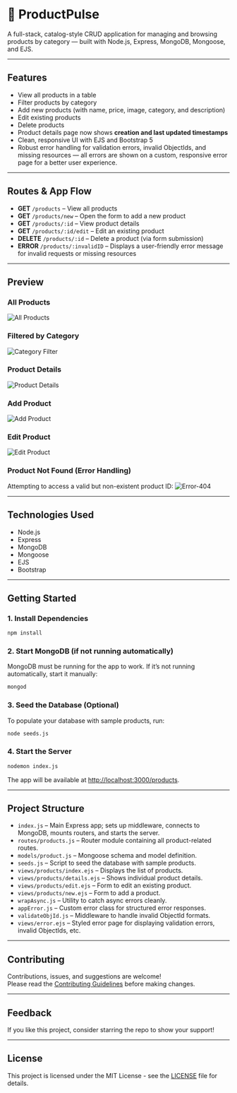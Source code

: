 # 🛒 ProductPulse

A full-stack, catalog-style CRUD application for managing and browsing products by category — built with Node.js, Express, MongoDB, Mongoose, and EJS.

---

## Features

- View all products in a table
- Filter products by category
- Add new products (with name, price, image, category, and description)  
- Edit existing products
- Delete products
- Product details page now shows **creation and last updated timestamps**
- Clean, responsive UI with EJS and Bootstrap 5
- Robust error handling for validation errors, invalid ObjectIds, and missing resources — all errors are shown on a custom, responsive error page for a better user experience.

---

## Routes & App Flow

- **GET** `/products` – View all products
- **GET** `/products/new` – Open the form to add a new product
- **GET** `/products/:id` – View product details
- **GET** `/products/:id/edit` – Edit an existing product
- **DELETE** `/products/:id` – Delete a product (via form submission)
- **ERROR** `/products/:invalidID` – Displays a user-friendly error message for invalid requests or missing resources

---

## Preview

### All Products
![All Products](assets/all-products.png)

### Filtered by Category
![Category Filter](assets/fruit-category.png)

### Product Details
![Product Details](assets/product-details.png)

### Add Product
![Add Product](assets/add-product.png)

### Edit Product
![Edit Product](assets/edit-product.png)

### Product Not Found (Error Handling)
Attempting to access a valid but non-existent product ID:
![Error-404](assets/404-product-not-found.png)

---

## Technologies Used

- Node.js
- Express
- MongoDB
- Mongoose
- EJS
- Bootstrap

---

## Getting Started

### 1. Install Dependencies
```bash
npm install
```

### 2. Start MongoDB (if not running automatically)
MongoDB must be running for the app to work. If it’s not running automatically, start it manually:
```bash
mongod
```

### 3. Seed the Database (Optional)
To populate your database with sample products, run:
```bash
node seeds.js
```

### 4. Start the Server
```bash
nodemon index.js
```

The app will be available at [http://localhost:3000/products](http://localhost:3000/products).

--- 

## Project Structure

- `index.js` – Main Express app; sets up middleware, connects to MongoDB, mounts routers, and starts the server.
- `routes/products.js` – Router module containing all product-related routes.
- `models/product.js` – Mongoose schema and model definition.
- `seeds.js` – Script to seed the database with sample products.
- `views/products/index.ejs` – Displays the list of products.
- `views/products/details.ejs` – Shows individual product details.
- `views/products/edit.ejs` – Form to edit an existing product.
- `views/products/new.ejs` – Form to add a product.
- `wrapAsync.js` – Utility to catch async errors cleanly.
- `appError.js` – Custom error class for structured error responses.
- `validateObjId.js` – Middleware to handle invalid ObjectId formats.
- `views/error.ejs` – Styled error page for displaying validation errors, invalid ObjectIds, etc.

--- 

## Contributing

Contributions, issues, and suggestions are welcome!  
Please read the [Contributing Guidelines](./CONTRIBUTING.md) before making changes.

---

## Feedback

If you like this project, consider starring the repo to show your support!

---

## License

This project is licensed under the MIT License - see the [LICENSE](LICENSE) file for details.
